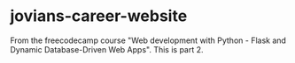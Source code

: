# jovians-career-website
From the freecodecamp course "Web development with Python - Flask and Dynamic Database-Driven Web Apps". This is part 2.
